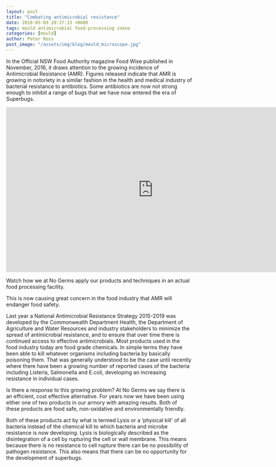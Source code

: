 ```yaml
---
layout: post
title: "Combating antimicrobial resistance"
date: 2018-05-09 20:37:13 +0600
tags: mould antimicrobial food-processing zoono
categories: [mould]
author: Peter Ross
post_image: "/assets/img/blog/mould_microscope.jpg"
---
```


In the Official NSW Food Authority magazine Food Wise published in November, 2016, it draws attention to the growing incidence of Antimicrobial Resistance (AMR). Figures released indicate that AMR is growing in notoriety in a similar fashion in the health and medical industry of bacterial resistance to antibiotics. Some antibiotics are now not strong enough to inhibit a range of bugs that we have now entered the era of Superbugs.

<iframe width="796" height="448" src="https://www.youtube.com/embed/AJ3SD1ZslGU" frameborder="0" allow="accelerometer; autoplay; encrypted-media; gyroscope; picture-in-picture" allowfullscreen></iframe>

Watch how we at No Germs apply our products and techniques in an actual food processing facility.

This is now causing great concern in the food industry that AMR will endanger food safety.

Last year a National Antimicrobial Resistance Strategy 2015-2019 was developed by the Commonwealth Department Health, the Department of Agriculture and Water Resources and industry stakeholders to minimize the spread of antimicrobial resistance, and to ensure that over time there is continued access to effective antimicrobials. Most products used in the food industry today are food grade chemicals. In simple terms they have been able to kill whatever organisms including bacteria by basically poisoning them. That was generally understood to be the case until recently where there have been a growing number of reported cases of the bacteria including Listeria, Salmonella and E.coli, developing an increasing resistance in individual cases.

Is there a response to this growing problem? At No Germs we say there is an efficient, cost effective alternative. For years now we have been using either one of two products in our armory with amazing results. Both of these products are food safe, non-oxidative and environmentally friendly.

Both of these products act by what is termed Lysis or a ‘physical kill’ of all bacteria instead of the chemical kill to which bacteria and microbe resistance is now developing. Lysis is biologically described as the disintegration of a cell by rupturing the cell or wall membrane. This means because there is no resistance to cell rupture there can be no possibility of pathogen resistance. This also means that there can be no opportunity for the development of superbugs.
